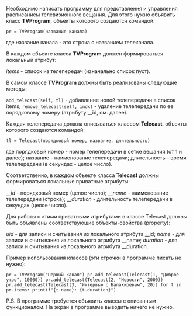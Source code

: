 Необходимо написать программу для представления и управления расписанием телевизионного вещания. Для этого нужно объявить класс **TVProgram**, объекты которого создаются командой:

`pr = TVProgram(название канала)`

где название канала - это строка с названием телеканала.

В каждом объекте класса **TVProgram** должен формироваться локальный атрибут:

_items_ - список из телепередач (изначально список пуст).

В самом классе **TVProgram** должны быть реализованы следующие методы:

`add_telecast(self, tl)` - добавление новой телепередачи в список items;
`remove_telecast(self, indx)` - удаление телепередачи по ее порядковому номеру (атрибуту __id, см. далее).

Каждая телепередача должна описываться классом **Telecast**, объекты которого создаются командой:

`tl = Telecast(порядковый номер, название, длительность)`

где порядковый номер - номер телепередачи в сетке вещания (от 1 и далее); название - наименование телепередачи; длительность - время телепередачи (в секундах - целое число).

Соответственно, в каждом объекте класса **Telecast** должны формироваться локальные приватные атрибуты:

___id_ - порядковый номер (целое число);
___name_ - наименование телепередачи (строка);
___duration_ - длительность телепередачи в секундах (целое число).

Для работы с этими приватными атрибутами в классе Telecast должны быть объявлены соответствующие объекты-свойства (property):

_uid_ - для записи и считывания из локального атрибута __id;
_name_ - для записи и считывания из локального атрибута __name;
_duration_ - для записи и считывания из локального атрибута __duration.

Пример использования классов (эти строчки в программе писать не нужно):

`pr = TVProgram("Первый канал")
pr.add_telecast(Telecast(1, "Доброе утро", 10000))
pr.add_telecast(Telecast(2, "Новости", 2000))
pr.add_telecast(Telecast(3, "Интервью с Балакиревым", 20))
for t in pr.items:
    print(f"{t.name}: {t.duration}")`

P.S. В программе требуется объявить классы с описанным функционалом. На экран в программе выводить ничего не нужно. 
